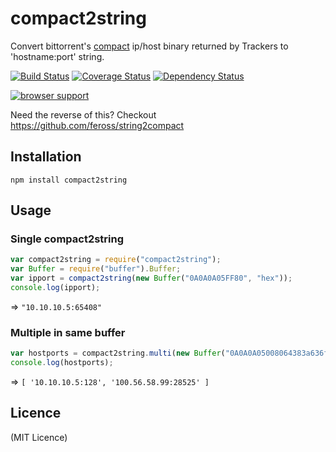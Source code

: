 # compact2string

Convert bittorrent's [compact](http://wiki.theory.org/BitTorrent_Tracker_Protocol#Peer_Dictionary_Format) ip/host binary returned by Trackers to 'hostname:port' string.

[![Build Status](https://travis-ci.org/bencevans/node-compact2string.png?branch=master)](https://travis-ci.org/bencevans/node-compact2string)
[![Coverage Status](https://coveralls.io/repos/bencevans/node-compact2string/badge.png?branch=master)](https://coveralls.io/r/bencevans/node-compact2string?branch=master)
[![Dependency Status](https://david-dm.org/bencevans/node-compact2string.png)](https://david-dm.org/bencevans/node-compact2string)

[![browser support](https://ci.testling.com/bencevans/node-compact2string.png)
](https://ci.testling.com/bencevans/node-compact2string)

Need the reverse of this? Checkout https://github.com/feross/string2compact

## Installation

```npm install compact2string```

## Usage

### Single compact2string	

```javascript
var compact2string = require("compact2string");
var Buffer = require("buffer").Buffer;
var ipport = compact2string(new Buffer("0A0A0A05FF80", "hex"));
console.log(ipport);
```

=> ```"10.10.10.5:65408" ```

### Multiple in same buffer
	
```javascript
var hostports = compact2string.multi(new Buffer("0A0A0A05008064383a636f6d", "hex"));
console.log(hostports);
```

=> ```[ '10.10.10.5:128', '100.56.58.99:28525' ]```

## Licence

(MIT Licence)
